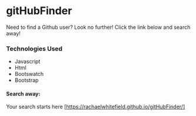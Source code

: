 # gitHubFinder
Need to find a Github user?  Look no further!  Click the link below and search away! 

### Technologies Used
* Javascript
* Html
* Bootswatch
* Bootstrap


#### Search away:
Your search starts here [https://rachaelwhitefield.github.io/gitHubFinder/]